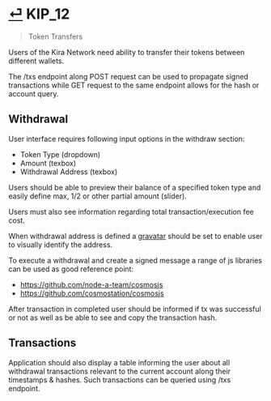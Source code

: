 # [⏎](README.md#Roadmap) KIP_12
> Token Transfers

Users of the Kira Network need ability to transfer their tokens between different wallets.

The /txs endpoint along POST request can be used to propagate signed transactions while GET request to the same endpoint allows for the hash or account query. 

## Withdrawal

User interface requires following input options in the withdraw section:
* Token Type (dropdown)
* Amount (texbox)
* Withdrawal Address (texbox)

Users should be able to preview their balance of a specified token type and easily define max, 1/2 or other partial amount (slider). 

Users must also see information regarding total transaction/execution fee cost. 

When withdrawal address is defined a [gravatar](https://github.com/gitcoinco/ethavatar) should be set to enable user to visually identify the address.

To execute a withdrawal and create a signed message a range of js libraries can be used as good reference point:
* https://github.com/node-a-team/cosmosjs
* https://github.com/cosmostation/cosmosjs
 
After transaction in completed user should be informed if tx was successful or not as well as be able to see and copy the transaction hash.

## Transactions

Application should also display a table informing the user about all withdrawal transactions relevant to the current account along their timestamps & hashes. Such transactions can be queried using /txs endpoint.
